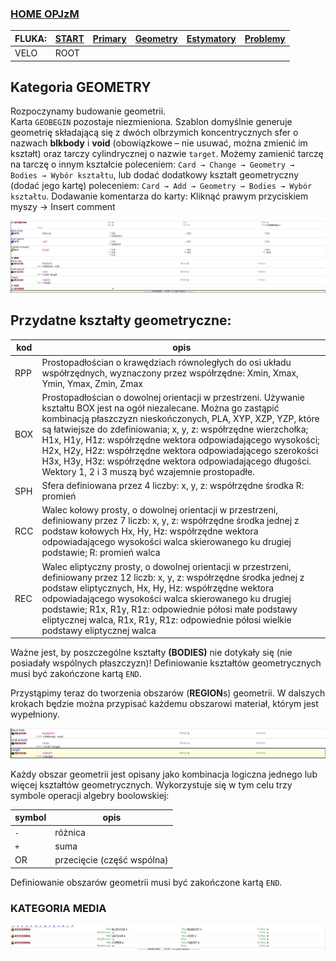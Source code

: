 ### [HOME OPJzM](https://agnieszkamucha.github.io/OPJzM/) 

FLUKA: | [START](https://agnieszkamucha.github.io/OPJzM/Start.md) | [Primary](https://agnieszkamucha.github.io/OPJzM/Primary.md) | [Geometry](https://agnieszkamucha.github.io/OPJzM/Geometry.md) | [Estymatory](https://agnieszkamucha.github.io/OPJzM/Estymatory.md) | [Problemy](https://agnieszkamucha.github.io/OPJzM/Ratunek.md)
------------- |------------- | ------------ | ------------- | ------------ | -------------
VELO | ROOT | | | |

## Kategoria **GEOMETRY**

Rozpoczynamy budowanie geometrii. <br>
Karta `GEOBEGIN` pozostaje niezmieniona. Szablon domyślnie generuje geometrię składającą się z dwóch olbrzymich koncentrycznych sfer o nazwach **blkbody** i **void** (obowiązkowe – nie usuwać, można zmienić im kształt) oraz tarczy cylindrycznej o nazwie `target`. 
Możemy zamienić tarczę na tarczę o innym kształcie poleceniem:
`Card → Change → Geometry → Bodies → Wybór kształtu`, lub dodać dodatkowy kształt geometryczny (dodać jego kartę) poleceniem:
`Card → Add → Geometry → Bodies → Wybór kształtu`. 
Dodawanie komentarza do karty: Kliknąć prawym przyciskiem myszy → Insert comment

[!["Geometry"](Images/geometry.png)](Images/geometry.png)


## Przydatne kształty geometryczne:

kod |	opis
--------------------|---------------
RPP |	Prostopadłościan o krawędziach równoległych do osi układu współrzędnych, wyznaczony przez współrzędne: Xmin, Xmax, Ymin, Ymax, Zmin, Zmax
BOX	| Prostopadłościan o dowolnej orientacji w przestrzeni. Używanie kształtu BOX jest na ogół niezalecane. Można go zastąpić kombinacją płaszczyzn nieskończonych, PLA, XYP, XZP, YZP, które są łatwiejsze do zdefiniowania; x, y, z: współrzędne wierzchołka; H1x, H1y, H1z: współrzędne wektora odpowiadającego wysokości; H2x, H2y, H2z: współrzędne wektora odpowiadającego szerokości H3x, H3y, H3z: współrzędne wektora odpowiadającego długości. Wektory 1, 2 i 3 muszą być wzajemnie prostopadłe.
SPH	| Sfera definiowana przez 4 liczby: x, y, z: współrzędne środka R: promień 
RCC	| Walec kołowy prosty, o dowolnej orientacji w przestrzeni, definiowany przez 7 liczb: x, y, z: współrzędne środka jednej z podstaw kołowych Hx, Hy, Hz: współrzędne wektora odpowiadającego wysokości walca skierowanego ku drugiej podstawie; R: promień walca 
REC	| Walec eliptyczny prosty, o dowolnej orientacji w przestrzeni, definiowany przez 12 liczb: x, y, z: współrzędne środka jednej z podstaw eliptycznych, Hx, Hy, Hz: współrzędne wektora odpowiadającego wysokości walca skierowanego ku drugiej podstawie; R1x, R1y, R1z: odpowiednie półosi małe podstawy eliptycznej walca, R1x, R1y, R1z: odpowiednie półosi wielkie podstawy eliptycznej walca

Ważne jest, by poszczególne kształty **(BODIES)** nie dotykały się (nie posiadały wspólnych płaszczyzn)!
Definiowanie kształtów geometrycznych musi być zakończone kartą `END`.

Przystąpimy teraz do tworzenia obszarów (**REGION**s) geometrii. W dalszych krokach będzie można przypisać każdemu obszarowi materiał, którym jest wypełniony.

[!["Geometry"](Images/regions.png)](Images/regions.png)

Każdy obszar geometrii jest opisany jako kombinacja logiczna jednego lub więcej kształtów geometrycznych. Wykorzystuje się w tym celu trzy symbole operacji algebry boolowskiej:

symbol |	opis
--------------------|---------------
`-`	| różnica
`+`	| suma
OR	| przecięcie (część wspólna)

Definiowanie obszarów geometrii musi być zakończone kartą `END`.

### KATEGORIA MEDIA

[!["Media"](Images/media.png)](Images/media.png)


